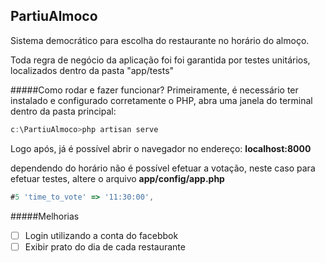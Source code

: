 ## PartiuAlmoco

Sistema democrático para escolha do restaurante no horário do almoço.

Toda regra de negócio da aplicação foi foi garantida por testes unitários, localizados dentro da pasta "app/tests"

#####Como rodar e fazer funcionar?
Primeiramente, é necessário ter instalado e configurado corretamente o PHP,
abra uma janela do terminal dentro da pasta principal:

```javascript
c:\PartiuAlmoco>php artisan serve
```

Logo após, já é possível abrir o navegador no endereço: **localhost:8000**

dependendo do horário não é possível efetuar a votação, neste caso para efetuar testes, altere o arquivo **app/config/app.php**

```javascript
#5 'time_to_vote' => '11:30:00',
```

#####Melhorias
- [ ] Login utilizando a conta do facebbok
- [ ] Exibir prato do dia de cada restaurante